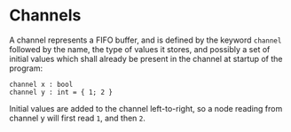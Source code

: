 # Channels

A channel represents a FIFO buffer, and is defined by the keyword `channel`
followed by the name, the type of values it stores, and possibly a set of
initial values which shall already be present in the channel at startup of the
program:

```text
channel x : bool
channel y : int = { 1; 2 }
```

Initial values are added to the channel left-to-right, so a node reading from channel y will first read `1`, and then `2`. 
